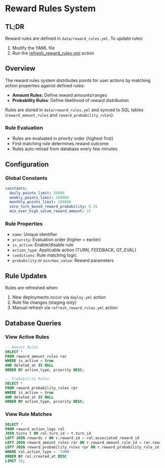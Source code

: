 # Reward Rules System

## TL;DR
Reward rules are defined in `data/reward_rules.yml`. To update rules:
1. Modify the YAML file
2. Run the [refresh_reward_rules.yml](https://github.com/yupp-ai/yupp-mind/actions/workflows/refresh_reward_rules.yml) action

## Overview
The reward rules system distributes points for user actions by matching action properties against defined rules:
- **Amount Rules**: Define reward amounts/ranges
- **Probability Rules**: Define likelihood of reward distribution

Rules are stored in `data/reward_rules.yml` and synced to SQL tables (`reward_amount_rules` and `reward_probability_rules`).

### Rule Evaluation
- Rules are evaluated in priority order (highest first)
- First matching rule determines reward outcome
- Rules auto-reload from database every few minutes

## Configuration

### Global Constants
```yaml
constants:
  daily_points_limit: 50000
  weekly_points_limit: 100000
  monthly_points_limit: 200000
  zero_turn_based_reward_probability: 0.25
  min_ever_high_value_reward_amount: 15
```

### Rule Properties
- `name`: Unique identifier
- `priority`: Evaluation order (higher = earlier)
- `is_active`: Enable/disable rule
- `action_type`: Applicable action (TURN, FEEDBACK, QT_EVAL)
- `conditions`: Rule matching logic
- `probability` or `min/max_value`: Reward parameters

## Rule Updates
Rules are refreshed when:
1. New deployments occur via `deploy.yml` action
2. Rule file changes (staging only)
3. Manual refresh via `refresh_reward_rules.yml` action

## Database Queries

### View Active Rules
```sql
-- Amount Rules
SELECT *
FROM reward_amount_rules rar 
WHERE is_active = true
AND deleted_at IS NULL
ORDER BY action_type, priority DESC;

-- Probability Rules
SELECT *
FROM reward_probability_rules rpr
WHERE is_active = true
AND deleted_at IS NULL
ORDER BY action_type, priority DESC;
```

### View Rule Matches
```sql
SELECT *
FROM reward_action_logs ral
JOIN turns t ON ral.turn_id = t.turn_id 
LEFT JOIN rewards r ON r.reward_id = ral.associated_reward_id
LEFT JOIN reward_amount_rules rar ON r.reward_amount_rule_id = rar.reward_amount_rule_id
LEFT JOIN reward_probability_rules rpr ON r.reward_probability_rule_id = rpr.reward_probability_rule_id
WHERE ral.action_type = 'TURN'
ORDER BY ral.created_at DESC
LIMIT 10;
```
